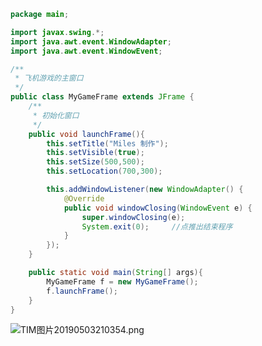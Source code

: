```java
package main;

import javax.swing.*;
import java.awt.event.WindowAdapter;
import java.awt.event.WindowEvent;

/**
 * 飞机游戏的主窗口
 */
public class MyGameFrame extends JFrame {
    /**
     * 初始化窗口
     */
    public void launchFrame(){
        this.setTitle("Miles 制作");
        this.setVisible(true);
        this.setSize(500,500);
        this.setLocation(700,300);

        this.addWindowListener(new WindowAdapter() {
            @Override
            public void windowClosing(WindowEvent e) {
                super.windowClosing(e);
                System.exit(0);     //点推出结束程序
            }
        });
    }

    public static void main(String[] args){
        MyGameFrame f = new MyGameFrame();
        f.launchFrame();
    }
}

```

![TIM图片20190503210354.png](https://upload-images.jianshu.io/upload_images/17431817-36c037eb765285be.png?imageMogr2/auto-orient/strip%7CimageView2/2/w/1240)
